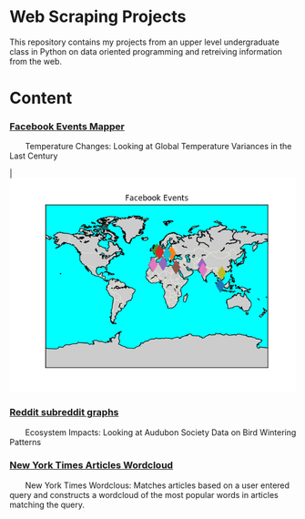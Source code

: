 # Web Scraping Projects
This repository contains my projects from an upper level undergraduate class in Python on data oriented programming and retreiving information from the web.

# Content
### [Facebook Events Mapper](https://github.com/adambens/Geoscience_Data_Analysis_Projects/blob/master/Global%20Temperature%20Changes/Global%20Climatic%20Averages.ipynb)
&nbsp;&nbsp;&nbsp;&nbsp;&nbsp;&nbsp; Temperature Changes: Looking at Global Temperature Variances in the Last Century 

|<img width="1500" alt="img1" src="./Facebook Events Scraper/FB EVENTS1.png">

### [Reddit subreddit graphs]()
&nbsp;&nbsp;&nbsp;&nbsp;&nbsp;&nbsp; Ecosystem Impacts: Looking at Audubon Society Data on Bird Wintering Patterns 

### [New York Times Articles Wordcloud]()  
&nbsp;&nbsp;&nbsp;&nbsp;&nbsp;&nbsp; New York Times Wordclous: Matches articles based on a user entered query and constructs a wordcloud of the most popular words in articles matching the query.
